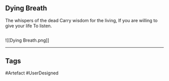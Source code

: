 ## Dying Breath
The whispers of the dead
Carry wisdom for the living,
If you are willing to give your life
To listen.
## 
![[Dying Breath.png]]

---
## Tags
#Artefact
#UserDesigned 